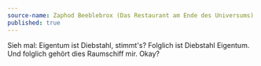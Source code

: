 ```yaml
---
source-name: Zaphod Beeblebrox (Das Restaurant am Ende des Universums)
published: true
---
```


<p>Sieh mal: Eigentum ist Diebstahl, stimmt's? Folglich ist Diebstahl Eigentum. Und folglich gehört dies Raumschiff mir. Okay?</p>



